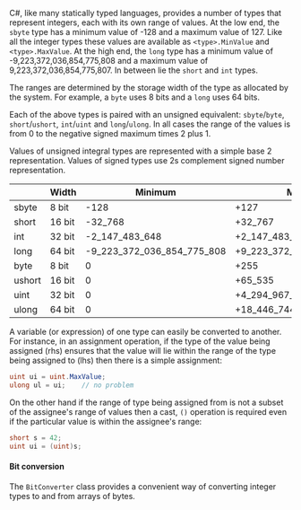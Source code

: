 C#, like many statically typed languages, provides a number of types that represent integers, each with its own range of values. At the low end, the `sbyte` type has a minimum value of -128 and a maximum value of 127. Like all the integer types these values are available as `<type>.MinValue` and `<type>.MaxValue`. At the high end, the `long` type has a minimum value of -9,223,372,036,854,775,808 and a maximum value of 9,223,372,036,854,775,807. In between lie the `short` and `int` types.

The ranges are determined by the storage width of the type as allocated by the system. For example, a `byte` uses 8 bits and a `long` uses 64 bits.

Each of the above types is paired with an unsigned equivalent: `sbyte`/`byte`, `short`/`ushort`, `int`/`uint` and `long`/`ulong`. In all cases the range of the values is from 0 to the negative signed maximum times 2 plus 1.

Values of unsigned integral types are represented with a simple base 2 representation. Values of signed types use 2s complement signed number representation.

|        | Width  | Minimum                    | Maximum                     |
| ------ | ------ | -------------------------- | --------------------------- |
| sbyte  | 8 bit  | -128                       | +127                        |
| short  | 16 bit | -32_768                    | +32_767                     |
| int    | 32 bit | -2_147_483_648             | +2_147_483_647              |
| long   | 64 bit | -9_223_372_036_854_775_808 | +9_223_372_036_854_775_807  |
| byte   | 8 bit  | 0                          | +255                        |
| ushort | 16 bit | 0                          | +65_535                     |
| uint   | 32 bit | 0                          | +4_294_967_295              |
| ulong  | 64 bit | 0                          | +18_446_744_073_709_551_615 |

A variable (or expression) of one type can easily be converted to another. For instance, in an assignment operation, if the type of the value being assigned (rhs) ensures that the value will lie within the range of the type being assigned to (lhs) then there is a simple assignment:

```csharp
uint ui = uint.MaxValue;
ulong ul = ui;    // no problem
```

On the other hand if the range of type being assigned from is not a subset of the assignee's range of values then a cast, `()` operation is required even if the particular value is within the assignee's range:

```csharp
short s = 42;
uint ui = (uint)s;
```

#### Bit conversion

The `BitConverter` class provides a convenient way of converting integer types to and from arrays of bytes.
